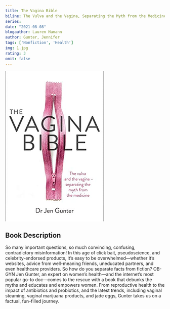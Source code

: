 ```yaml
---
title: The Vagina Bible
biline: The Vulva and the Vagina, Separating the Myth from the Medicine
series: 
date: "2021-08-08"
blogauthor: Lauren Hamann
author: Gunter, Jennifer
tags: ['Nonfiction', 'Health']
img: 1.jpg
rating: 3
omit: false
---
```


![Book Cover](1.jpg)

## Book Description

So many important questions, so much convincing, confusing, contradictory misinformation! In this age of click bait, pseudoscience, and celebrity-endorsed products, it’s easy to be overwhelmed—whether it’s websites, advice from well-meaning friends, uneducated partners, and even healthcare providers. So how do you separate facts from fiction? OB-GYN Jen Gunter, an expert on women’s health—and the internet’s most popular go-to doc—comes to the rescue with a book that debunks the myths and educates and empowers women. From reproductive health to the impact of antibiotics and probiotics, and the latest trends, including vaginal steaming, vaginal marijuana products, and jade eggs, Gunter takes us on a factual, fun-filled journey. 